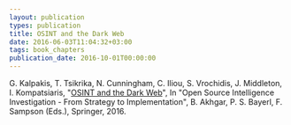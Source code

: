```yaml
---
layout: publication
types: publication
title: OSINT and the Dark Web
date: 2016-06-03T11:04:32+03:00
tags: book_chapters
publication_date: 2016-10-01T00:00:00
---
```

G. Kalpakis, T. Tsikrika, N. Cunningham, C. Iliou, S. Vrochidis, J. Middleton, I. Kompatsiaris, "[OSINT and the Dark Web](https://link.springer.com/chapter/10.1007/978-3-319-47671-1_8)", In "Open Source Intelligence Investigation - From Strategy to Implementation", B. Akhgar, P. S. Bayerl, F. Sampson (Eds.), Springer, 2016.